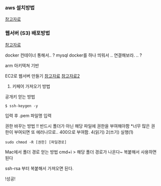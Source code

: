### aws 설치방법
[참고자료](https://docs.aws.amazon.com/ko_kr/cli/latest/userguide/getting-started-install.html)
### 웹서버 (S3) 배포방법
[참고자료](https://lovit.github.io/aws/2019/01/30/aws_s3_iam_awscli/)

docker 컨테이너 통해서.. ?
mysql docker를 하나 띄워서 .. 연결해보라. .. ?

arm 아키텍쳐 기반

EC2로 웹서버 만들기
[참고자료](https://signalfix.net/ko/aws-ec2%EB%A1%9C-%EC%9D%B8%EC%8A%A4%ED%84%B4%EC%8A%A4%EB%A5%BC-%EC%8B%9C%EC%9E%91%ED%95%98%EA%B3%A0-%EC%9B%B9-%EC%82%AC%EC%9D%B4%ED%8A%B8%EB%A5%BC-%ED%98%B8%EC%8A%A4%ED%8C%85%ED%95%98%EB%8A%94)
[참고자료2](https://velog.io/@mingtorr/AWS-EC2%EB%A1%9C-%ED%99%88%ED%8E%98%EC%9D%B4%EC%A7%80-%EB%B0%B0%ED%8F%AC%ED%95%98%EA%B8%B03-EC2-%EC%9D%B8%EC%8A%A4%ED%84%B4%EC%8A%A4-%EC%83%9D%EC%84%B1%ED%95%98%EA%B8%B0)

1. 키페어 가져오기 방법

공개키 얻는 방법
```
$ ssh-keygen -y
```
입력 후 .pem 파일명 입력

권한 바꾸는 방법 !! 반드시 폴더가 아닌 해당 파일에 권한을 부여해야함
*너무 많은 권한이 부여되면 또 에러나므로.. 400으로 부여함.
4(읽기) 2(쓰기) 실행(1)
```
sudo chmod -R [권한] [파일경로]
```

Mac에서 폴더 경로 얻는 방법
cmd+i > 해당 폴더 경로가 나온다~ 복붙해서 사용하면 된다

ssh-rsa 부터 복붙해서 가져오면 된다.

!성공!